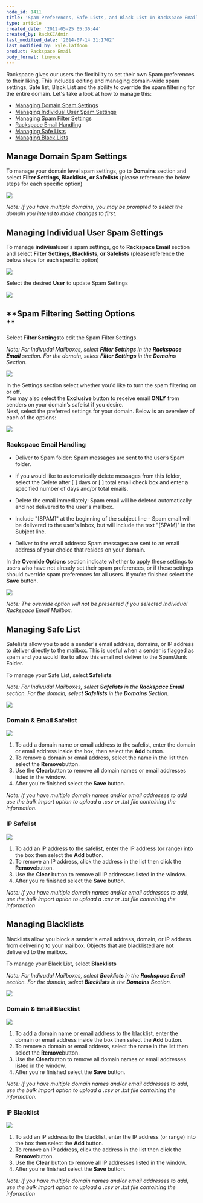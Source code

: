 ```yaml
---
node_id: 1411
title: 'Spam Preferences, Safe Lists, and Black List In Rackspace Email'
type: article
created_date: '2012-05-25 05:36:44'
created_by: RackKCAdmin
last_modified_date: '2014-07-14 21:1702'
last_modified_by: kyle.laffoon
product: Rackspace Email
body_format: tinymce
---
```


Rackspace gives our users the flexibility to set their own Spam
preferences to their liking. This includes editing and managing
domain-wide spam settings, Safe list, Black List and the ability to
override the spam filtering for the entire domain. Let's take a look at
how to manage this: 

-   [Managing Domain Spam Settings](#DomainSpam)
-   [Managing Individual User Spam Settings](#IndividualSpam)
-   [Managing Spam Filter Settings](#FilterSettings)
-   [Rackspace Email Handling](#Handling)
-   [Managing Safe Lists](#Safelist)
-   [Managing Black Lists](#Blacklist)

**Manage Domain Spam Settings**
-------------------------------

To manage your domain level spam settings, go to **Domains** section and
select **Filter Settings, Blacklists, or Safelists** (please reference
the below steps for each specific option)

 ![](/knowledge_center/sites/default/files/field/image/DomainsSpam_1.JPG)

*Note: If you have multiple domains, you may be prompted to select the
domain you intend to make changes to first.*

 

**Managing Individual User Spam Settings**
------------------------------------------

To manage **indiviual**user's spam settings, go to **Rackspace Email**
section and select **Filter Settings, Blacklists, or Safelists** (please
reference the below steps for each specific option) 

![](/knowledge_center/sites/default/files/field/image/RSSpam.JPG)

Select the desired **User** to update Spam Settings

![](/knowledge_center/sites/default/files/field/image/RSEUsers_0.JPG)

 

**Spam Filtering Setting Options<br>
**
---------------------------------

Select **Filter Settings**to edit the Spam Filter Settings.

*Note: For Indivudal Mailboxes, select **Filter Settings** in the
**Rackspace Email** section. For the domain, select **Filter Settings**
in the **Domains** Section.*

![](/knowledge_center/sites/default/files/field/image/DomainsSpam_0.JPG)

In the Settings section select whether you'd like to turn the spam
filtering on or off.<br>
You may also select the **Exclusive** button to receive email **ONLY**
from senders on your domain&rsquo;s safelist if you desire.<br>
Next, select the preferred settings for your domain. Below is an
overview of each of the options:

 ![](/knowledge_center/sites/default/files/field/image/Afterdomain1_1.JPG)

 

### **Rackspace Email Handling**

-   Deliver to Spam folder: Spam messages are sent to the user&rsquo;s Spam
    folder. 

-   If you would like to automatically delete messages from this folder,
    select the Delete after [    ] days or [    ] total email check box
    and enter a specified number of days and/or total emails.

-   Delete the email immediately: Spam email will be deleted
    automatically and not delivered to the user's mailbox.

-   Include "[SPAM]" at the beginning of the subject line - Spam email
    will be delivered to the user's Inbox, but will include the text
    "[SPAM]" in the Subject line.

-   Deliver to the email address: Spam messages are sent to an email
    address of your choice that resides on your domain. 

 In the **Override Options** section indicate whether to apply these
settings to users who have not already set their spam preferences, or if
these settings should override spam preferences for all users. If you're
finished select the **Save** button.

![](/knowledge_center/sites/default/files/field/image/SpamFiltering%20Override.png) 

*Note: The override option will not be presented if you selected
Individual Rackspace Email Mailbox.*  

 

**Managing Safe List**
----------------------

Safelists allow you to add a sender's email address, domains, or IP
address to deliver directly to the mailbox. This is useful when a sender
is flagged as spam and you would like to allow this email not deliver to
the Spam/Junk Folder.

To manage your Safe List, select **Safelists**

*Note: For Indivudal Mailboxes, select **Safelists** in the **Rackspace
Email** section. For the domain, select **Safelists** in the **Domains**
Section.*

 ![](/knowledge_center/sites/default/files/field/image/CPFiltersettingsSL_0.jpg)

### Domain & Email Safelist

![](/knowledge_center/sites/default/files/field/image/SpamFiltering%20SL%20Domains%20and%20Email.png)

1.  To add a domain name or email address to the safelist, enter the
    domain or email address inside the box, then select the **Add**
    button.
2.  To remove a domain or email address, select the name in the list
    then select the **Remove**button.
3.  Use the **Clear**button to remove all domain names or email
    addresses listed in the window.
4.  After you're finished select the **Save** button.

*Note: If you have multiple domain names and/or email addresses to add
use the bulk import option to upload a .csv or .txt file containing the
information.* 

### IP Safelist

 ![](/knowledge_center/sites/default/files/field/image/SpamFiltering%20SL%20IP.png)

1.  To add an IP address to the safelist, enter the IP address (or
    range) into the box then select the **Add** button. 
2.  To remove an IP address, click the address in the list then click
    the **Remove**button.
3.  Use the **Clear** button to remove all IP addresses listed in the
    window.
4.  After you're finished select the **Save** button.

*Note: If you have multiple domain names and/or email addresses to add,
use the bulk import option to upload a .csv or .txt file containing the
information*  

 

**Managing Blacklists**
-----------------------

Blacklists allow you block a sender's email address, domain, or IP
address from delivering to your mailbox. Objects that are blacklisted
are not delivered to the mailbox.

To manage your Black List, select **Blacklists**

*Note: For Indivudal Mailboxes, select **Backlists** in the **Rackspace
Email** section. For the domain, select **Blacklists** in the
**Domains** Section.*

 ![](/knowledge_center/sites/default/files/field/image/CPFiltersettingsBL_0.jpg)

### Domain & Email Blacklist

![](/knowledge_center/sites/default/files/field/image/SpamFiltering%20BL%20Domains%20and%20Email.png)

1.  To add a domain name or email address to the blacklist, enter the
    domain or email address inside the box then select
    the **Add** button.
2.  To remove a domain or email address, select the name in the list
    then select the **Remove**button.
3.  Use the **Clear**button to remove all domain names or email
    addresses listed in the window.
4.  After you're finished select the **Save** button.

 *Note: If you have multiple domain names and/or email addresses to add,
use the bulk import option to upload a .csv or .txt file containing the
information.* 

### IP Blacklist

![](/knowledge_center/sites/default/files/field/image/SpamFiltering%20BL%20IP.png)

1.  To add an IP address to the blacklist, enter the IP address (or
    range) into the box then select the **Add** button. 
2.  To remove an IP address, click the address in the list then click
    the **Remove**button.
3.  Use the **Clear** button to remove all IP addresses listed in the
    window.
4.  After you're finished select the **Save** button.

 *Note: If you have multiple domain names and/or email addresses to add,
use the bulk import option to upload a .csv or .txt file containing the
information* 


